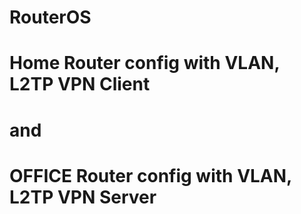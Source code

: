 # RouterOS
# Home Router config with VLAN, L2TP VPN Client
# and 
# OFFICE Router config with VLAN, L2TP VPN Server